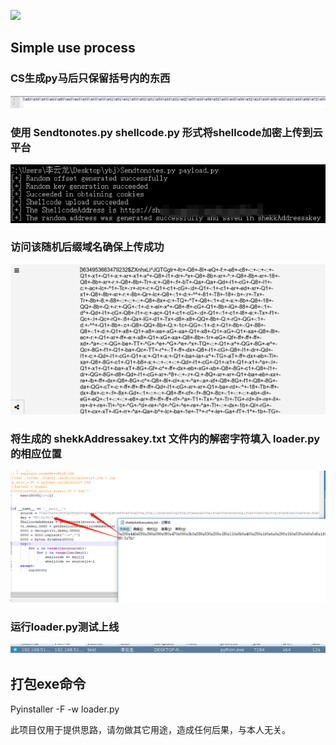 ![](https://img.shields.io/badge/Cloud--Notes-1.0.0-Cloud--Notes)

## Simple use process
### CS生成py马后只保留括号内的东西
![img1](https://github.com/exhuz3u/Cloud-Notes/blob/main/1675261120055.jpg)

### 使用 Sendtonotes.py shellcode.py 形式将shellcode加密上传到云平台
![img1](https://github.com/exhuz3u/Cloud-Notes/blob/main/1675262453109.jpg)

### 访问该随机后缀域名确保上传成功
![img1](https://github.com/exhuz3u/Cloud-Notes/blob/main/1675261283718.jpg)

### 将生成的 shekkAddressakey.txt 文件内的解密字符填入 loader.py 的相应位置
![img1](https://github.com/exhuz3u/Cloud-Notes/blob/main/1675261003554.jpg)

### 运行loader.py测试上线
![img1](https://github.com/exhuz3u/Cloud-Notes/blob/main/1675261062892.jpg)

## 打包exe命令
Pyinstaller -F -w loader.py

此项目仅用于提供思路，请勿做其它用途，造成任何后果，与本人无关。
